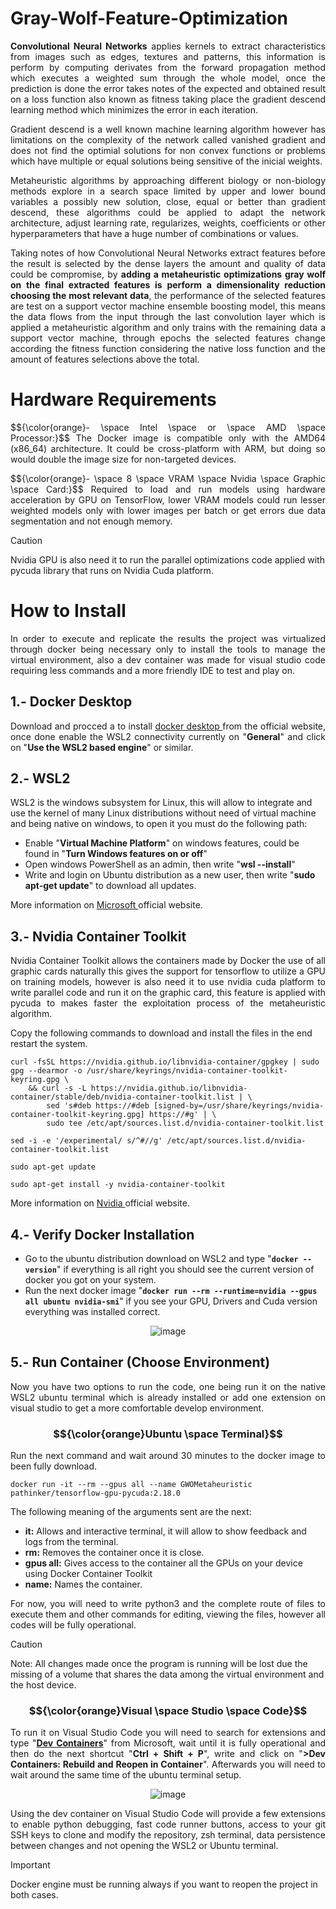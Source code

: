 # Gray-Wolf-Feature-Optimization

<p align="justify">    
<b>Convolutional Neural Networks</b> applies kernels to extract characteristics from images such as edges, textures and patterns, this information is perform by computing derivates from the forward propagation method which executes a weighted sum through the whole model, once the prediction is done the error takes notes of the expected and obtained result on a loss function also known as fitness taking place the gradient descend learning method which minimizes the error in each iteration. 
</p>

<p align="justify">
Gradient descend is a well known machine learning algorithm however has limitations on the complexity of the network called vanished gradient and does not find the optimial solutions for non convex functions or problems which have multiple or equal solutions being sensitive of the inicial weights.
</p>

<p align="justify">
Metaheuristic algorithms by approaching different biology or non-biology methods explore in a search space limited by upper and lower bound variables a possibly new solution, close, equal or better than gradient descend, these algorithms could be applied to adapt the network architecture, adjust learning rate, regularizes, weights, coefficients or other hyperparameters that have a huge number of combinations or values.
</p>

<p align="justify">
Taking notes of how Convolutional Neural Networks extract features before the result is selected by the dense layers the amount and quality of data could be compromise, by <b> adding a metaheuristic optimizations gray wolf on the final extracted features is perform a dimensionality reduction choosing the most relevant data</b>, the performance of the selected features are test on a support vector machine ensemble boosting model, this means the data flows from the input through the last convolution layer which is applied a metaheuristic algorithm and only trains with the remaining data a support vector machine, through epochs the selected features change according the fitness function considering the native loss function and the amount of features selections above the total.
</p>

# Hardware Requirements

<p align="justify">
$${\color{orange}- \space Intel \space or \space AMD \space Processor:}$$ The Docker image is compatible only with the AMD64 (x86_64) architecture. It could be cross-platform with ARM, but doing so would double the image size for non-targeted devices.
</p>

<p align="justify">
$${\color{orange}- \space 8 \space VRAM \space Nvidia \space Graphic \space Card:}$$ Required to load and run models using hardware acceleration by GPU on TensorFlow, lower VRAM models could run lesser weighted models only with lower images per batch or get errors due data segmentation and not enough memory.
</p>

> [!CAUTION]
> Nvidia GPU is also need it to run the parallel optimizations code applied with pycuda library that runs on Nvidia Cuda platform.

# How to Install

<p align="justify">
In order to execute and replicate the results the project was virtualized through docker being necessary only to install the tools to manage the virtual environment, also a dev container was made for visual studio code requiring less commands and a more friendly IDE to test and play on.
</p>

## 1.- Docker Desktop

<p align="justify">
Download and procced a to install <a href = "https://www.docker.com"> docker desktop </a> from the official website, once done enable the WSL2 connectivity currently on "<b>General</b>" and click on "<b>Use the WSL2 based engine</b>" or similar.
</p>

## 2.- WSL2

<p align="justify">

WSL2 is the windows subsystem for Linux, this will allow to integrate and use the kernel of many Linux distributions without need of virtual machine and being native on windows, to open it you must do the following path:
</p>

- Enable "**Virtual Machine Platform**" on windows features, could be found in "**Turn Windows features on or off**"
- Open windows PowerShell as an admin, then write "**wsl --install**"
- Write and login on Ubuntu distribution as a new user, then write "**sudo apt-get update**" to download all updates.

More information on <a href = "https://learn.microsoft.com/en-us/windows/wsl/install"> Microsoft </a> official website.

## 3.- Nvidia Container Toolkit

<p align="justify">

<p align="justify">
Nvidia Container Toolkit allows the containers made by Docker the use of all graphic cards naturally this gives the support for tensorflow to utilize a GPU on training models, however is also need it to use nvidia cuda platform to write parallel code and run it on the graphic card, this feature is applied with pycuda to makes faster the exploitation process of the metaheuristic algorithm.
</p>

Copy the following commands to download and install the files in the end restart the system.

```
curl -fsSL https://nvidia.github.io/libnvidia-container/gpgkey | sudo gpg --dearmor -o /usr/share/keyrings/nvidia-container-toolkit-keyring.gpg \
    && curl -s -L https://nvidia.github.io/libnvidia-container/stable/deb/nvidia-container-toolkit.list | \
        sed 's#deb https://#deb [signed-by=/usr/share/keyrings/nvidia-container-toolkit-keyring.gpg] https://#g' | \
        sudo tee /etc/apt/sources.list.d/nvidia-container-toolkit.list
```

```
sed -i -e '/experimental/ s/^#//g' /etc/apt/sources.list.d/nvidia-container-toolkit.list
```

```
sudo apt-get update
```

```
sudo apt-get install -y nvidia-container-toolkit
```

More information on <a href = "https://docs.nvidia.com/datacenter/cloud-native/container-toolkit/latest/install-guide.html"> Nvidia </a> official website.

## 4.- Verify Docker Installation

- Go to the ubuntu distribution download on WSL2 and type "**```docker --version```**" if everything is all right you should see the current version of docker you got on your system.
- Run the next docker image "**```docker run --rm --runtime=nvidia --gpus all ubuntu nvidia-smi```**" if you see your GPU, Drivers and Cuda version everything was installed correct.

<p align="center">
  <img src="https://github.com/user-attachments/assets/c1109a57-f7b6-4b87-98f8-50d7c4c668fe" alt="image">
</p>

## 5.- Run Container (Choose Environment)

<p align="justify">
Now you have two options to run the code, one being run it on the native WSL2 ubuntu terminal which is already installed or add one extension on visual studio to get a more comfortable develop environment.
</p>

### $${\color{orange}Ubuntu \space Terminal}$$

<p align="justify">
Run the next command and wait around 30 minutes to the docker image to been fully download.
</p>

```
docker run -it --rm --gpus all --name GWOMetaheuristic pathinker/tensorflow-gpu-pycuda:2.18.0
```

The following meaning of the arguments sent are the next:

- **it:** Allows and interactive terminal, it will allow to show feedback and logs from the terminal.
- **rm:** Removes the container once it is close.
- **gpus all:** Gives access to the container all the GPUs on your device using Docker Container Toolkit
- **name:** Names the container.

<p align="justify">
For now, you will need to write python3 and the complete route of files to execute them and other commands for editing, viewing the files, however all codes will be fully operational.
</p>

> [!CAUTION]
> Note: All changes made once the program is running will be lost due the missing of a volume that shares the data among the virtual environment and the host device.

### $${\color{orange}Visual \space Studio \space Code}$$

<p align="justify">
To run it on Visual Studio Code you will need to search for extensions and type "<b><a href = "https://marketplace.visualstudio.com/items?itemName=ms-vscode-remote.remote-containers">Dev Containers</a></b>" from Microsoft, wait until it is fully operational and then do the next shortcut "<b>Ctrl + Shift + P</b>", write and click on "<b>>Dev Containers: Rebuild and Reopen in Container</b>". Afterwards you will need to wait around the same time of the ubuntu terminal setup.
</p>

<p align="center">
  <img src="https://github.com/user-attachments/assets/e5c8dd9f-792c-4b8e-9a95-9fd4aa7d2883" alt="image">
</p>

<p align="justify">
Using the dev container on Visual Studio Code will provide a few extensions to enable python debugging, fast code runner buttons, access to your git SSH keys to clone and modify the repository, zsh terminal, data persistence between changes and not opening the WSL2 or Ubuntu terminal.
</p>

> [!IMPORTANT]
> Docker engine must be running always if you want to reopen the project in both cases.
